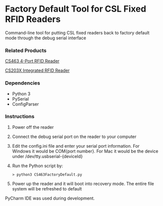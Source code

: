 # Factory Default Tool for CSL Fixed RFID Readers

Command-line tool for putting CSL fixed readers back to factory default mode through the debug serial interface

### Related Products

[CS463 4-Port RFID Reader](https://www.convergence.com.hk/cs463/)

[CS203X Integrated RFID Reader](https://www.convergence.com.hk/cs203x/)

### Dependencies

- Python 3
- PySerial 
- ConfigParser


### Instructions

1. Power off the reader
2. Connect the debug serial port on the reader to your computer
3. Edit the config.ini file and enter your serial port information.  For Windows it would be COM{port number}.  For Mac it would be the device under /dev/tty.usbserial-{deviceId}
4. Run the Python script by:

	```
	> python3 CS463FactoryDefault.py
	```
5. Power up the reader and it will boot into recovery mode.  The entire file system will be refreshed to default


PyCharm IDE was used during development.